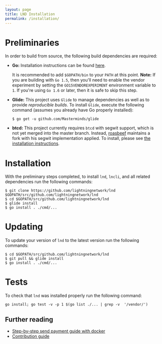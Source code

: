 ```yaml
---
layout: page
title: LND Installation
permalink: /installation/
---
```


# Preliminaries
  In order to build from source, the following build dependencies are 
  required:
  
  * **Go:** Installation instructions can be found [here](http://golang.org/doc/install). 
  
    It is recommended to add `$GOPATH/bin` to your `PATH` at this point.
    **Note:** If you are building with `Go 1.5`, then you'll need to 
    enable the vendor experiment by setting the `GO15VENDOREXPERIMENT` 
    environment variable to `1`. If you're using `Go 1.6` or later, then
    it is safe to skip this step.

  * **Glide:** This project uses `Glide` to manage dependencies as well 
    as to provide *reproducible builds*. To install `Glide`, execute the
    following command (assumes you already have Go properly installed):
    ```
    $ go get -u github.com/Masterminds/glide
    ```
  * **btcd:** This project currently requires `btcd` with segwit support,
    which is not yet merged into the master branch. Instead,
    [roasbeef](https://github.com/roasbeef/btcd) maintains a fork with his
    segwit implementation applied. To install, please see 
    [the installation instructions](docs/INSTALL.md).

# Installation

With the preliminary steps completed, to install `lnd`, `lncli`, and all
related dependencies run the following commands:
```
$ git clone https://github.com/lightningnetwork/lnd $GOPATH/src/github.com/lightningnetwork/lnd
$ cd $GOPATH/src/github.com/lightningnetwork/lnd
$ glide install
$ go install . ./cmd/...
```

# Updating
To update your version of `lnd` to the latest version run the following 
commands:
```
$ cd $GOPATH/src/github.com/lightningnetwork/lnd
$ git pull && glide install
$ go install . ./cmd/...
```

# Tests
To check that `lnd` was installed properly run the following command:
```
go install; go test -v -p 1 $(go list ./... | grep -v  '/vendor/')
```

[//]: # (TODO Max: Update these links to point to the dev site instead of Github)

## Further reading
* [Step-by-step send payment guide with docker](https://github.com/lightningnetwork/lnd/tree/master/docker)
* [Contribution guide](https://github.com/lightningnetwork/lnd/blob/master/docs/code_contribution_guidelines.md)
